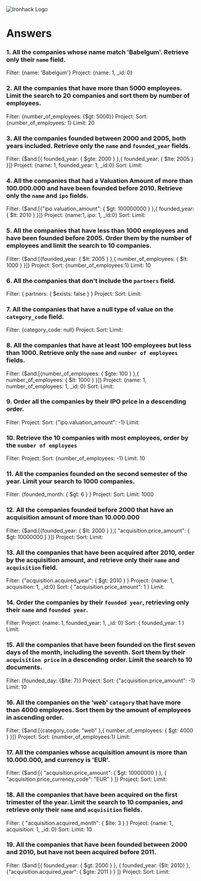 ![Ironhack Logo](https://i.imgur.com/1QgrNNw.png)

# Answers

### 1. All the companies whose name match 'Babelgum'. Retrieve only their `name` field.

Filter: {name: 'Babelgum'}
Project: {name: 1, _id: 0}


### 2. All the companies that have more than 5000 employees. Limit the search to 20 companies and sort them by **number of employees**.

<!-- Your Code Goes Here -->

Filter: {number_of_employees: {$gt: 5000}}
Project: 
Sort: {number_of_employees: 1}
Limit: 20


### 3. All the companies founded between 2000 and 2005, both years included. Retrieve only the `name` and `founded_year` fields.

<!-- Your Code Goes Here -->

Filter: {$and:[{ founded_year: { $gte: 2000 } },{ founded_year: { $lte: 2005 } }]}
Project: {name: 1, founded_year: 1, _id:0}
Sort: 
Limit: 

### 4. All the companies that had a Valuation Amount of more than 100.000.000 and have been founded before 2010. Retrieve only the `name` and `ipo` fields.

<!-- Your Code Goes Here -->
Filter: {$and:[{"ipo.valuation_amount": { $gt: 100000000 } },{ founded_year: { $lt: 2010 } }]}
Project: {name:1, ipo: 1, _id:0}
Sort: 
Limit: 


### 5. All the companies that have less than 1000 employees and have been founded before 2005. Order them by the number of employees and limit the search to 10 companies.

<!-- Your Code Goes Here -->

Filter: {$and:[{founded_year: { $lt: 2005 } },{ number_of_employees: { $lt: 1000 } }]}
Project: 
Sort: {number_of_employees:1}
Limit: 10

### 6. All the companies that don't include the `partners` field.

<!-- Your Code Goes Here -->

Filter: { partners: { $exists: false } }
Project: 
Sort: 
Limit: 

### 7. All the companies that have a null type of value on the `category_code` field.

<!-- Your Code Goes Here -->

Filter: {category_code: null}
Project: 
Sort: 
Limit: 



### 8. All the companies that have at least 100 employees but less than 1000. Retrieve only the `name` and `number of employees` fields.

<!-- Your Code Goes Here -->

Filter: {$and:[{number_of_employees: { $gte: 100 } },{ number_of_employees: { $lt: 1000 } }]}
Project: {name: 1, number_of_employees: 1, _id: 0}
Sort: 
Limit: 

### 9. Order all the companies by their IPO price in a descending order.

<!-- Your Code Goes Here -->

Filter: 
Project: 
Sort: {"ipo.valuation_amount": -1}
Limit: 

### 10. Retrieve the 10 companies with most employees, order by the `number of employees`

<!-- Your Code Goes Here -->

Filter: 
Project: 
Sort: {number_of_employees: -1}
Limit: 10

### 11. All the companies founded on the second semester of the year. Limit your search to 1000 companies.

<!-- Your Code Goes Here -->

Filter: {founded_month: { $gt: 6 } }
Project: 
Sort: 
Limit: 1000

### 12. All the companies founded before 2000 that have an acquisition amount of more than 10.000.000

<!-- Your Code Goes Here -->

Filter: {$and:[{founded_year: { $lt: 2000 } },{ "acquisition.price_amount": { $gt: 10000000 } }]}
Project: 
Sort: 
Limit: 

### 13. All the companies that have been acquired after 2010, order by the acquisition amount, and retrieve only their `name` and `acquisition` field.

<!-- Your Code Goes Here -->

Filter: {"acquisition.acquired_year": { $gt: 2010 } }
Project: {name: 1, acquisition: 1, _id:0}
Sort: { "acquisition.price_amount": 1 }
Limit: 

### 14. Order the companies by their `founded year`, retrieving only their `name` and `founded year`.

<!-- Your Code Goes Here -->

Filter: 
Project: {name: 1, founded_year: 1, _id: 0}
Sort: { founded_year: 1 }
Limit: 

### 15. All the companies that have been founded on the first seven days of the month, including the seventh. Sort them by their `acquisition price` in a descending order. Limit the search to 10 documents.

<!-- Your Code Goes Here -->

Filter: {founded_day: {$lte: 7}}
Project: 
Sort: {"acquisition.price_amount": -1}
Limit: 10

### 16. All the companies on the 'web' `category` that have more than 4000 employees. Sort them by the amount of employees in ascending order.

<!-- Your Code Goes Here -->

Filter: {$and:[{category_code: "web" },{ number_of_employees: { $gt: 4000 } }]}
Project: 
Sort: {number_of_employees:1}
Limit: 

### 17. All the companies whose acquisition amount is more than 10.000.000, and currency is 'EUR'.

<!-- Your Code Goes Here -->

Filter: {$and:[{ "acquisition.price_amount": { $gt: 10000000 } }, { "acquisition.price_currency_code": "EUR" } ]}
Project: 
Sort: 
Limit: 

### 18. All the companies that have been acquired on the first trimester of the year. Limit the search to 10 companies, and retrieve only their `name` and `acquisition` fields.

<!-- Your Code Goes Here -->

Filter: { "acquisition.acquired_month": { $lte: 3 } }
Project: {name: 1, acquisition: 1, _id: 0}
Sort: 
Limit: 10

### 19. All the companies that have been founded between 2000 and 2010, but have not been acquired before 2011.

<!-- Your Code Goes Here -->

Filter:  {$and:[{ founded_year: { $gt: 2000 } }, { founded_year: {$lt: 2010} }, {"acquisition.acquired_year": { $gte: 2011 } } ]}
Project: 
Sort: 
Limit: 
